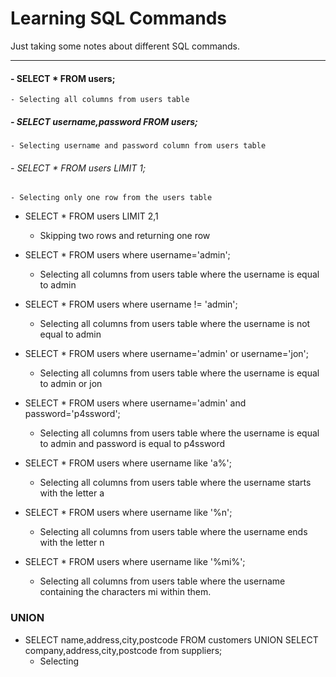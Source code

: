 # Learning SQL Commands

Just taking some notes about different SQL commands.

---------------------------------------------

#### - SELECT * FROM users;
	- Selecting all columns from users table

##### - SELECT username,password FROM users;
	- Selecting username and password column from users table

###### - SELECT * FROM users LIMIT 1;
	- Selecting only one row from the users table

- SELECT * FROM users LIMIT 2,1
	- Skipping two rows and returning one row

- SELECT * FROM users where username='admin';
	- Selecting all columns from users table where the username is equal to admin

- SELECT * FROM users where username != 'admin';
	- Selecting all columns from users table where the username is not equal to admin

- SELECT * FROM users where username='admin' or username='jon';
	- Selecting all columns from users table where the username is equal to admin or jon

- SELECT * FROM users where username='admin' and password='p4ssword';
	- Selecting all columns from users table where the username is equal to admin and password is equal to p4ssword

- SELECT * FROM users where username like 'a%';
	- Selecting all columns from users table where the username starts with the letter a

- SELECT * FROM users where username like '%n';
	- Selecting all columns from users table where the username ends with the letter n

- SELECT * FROM users where username like '%mi%';
	- Selecting all columns from users table where the username containing the characters mi within them.


### UNION

- SELECT name,address,city,postcode FROM customers UNION SELECT company,address,city,postcode from suppliers;
	- Selecting 
